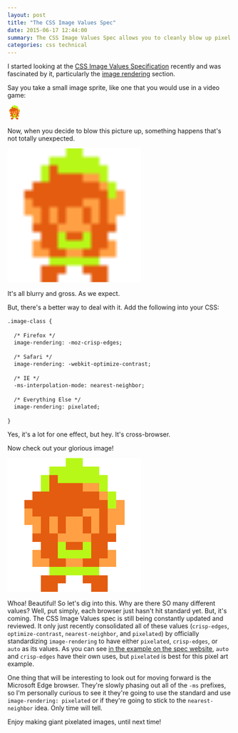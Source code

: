 ```yaml
---
layout: post
title: "The CSS Image Values Spec"
date: 2015-06-17 12:44:00
summary: The CSS Image Values Spec allows you to cleanly blow up pixel art on the web.
categories: css technical
---
```


I started looking at the [CSS Image Values Specification](http://dev.w3.org/csswg/css-images-3/) recently and was fascinated by it, particularly the [image rendering](http://dev.w3.org/csswg/css-images-3/#the-image-rendering) section.

Say you take a small image sprite, like one that you would use in a video game:

<img src="/assets/linksprite.gif" style="width:32px;" />

Now, when you decide to blow this picture up, something happens that's not totally unexpected.

<img src="/assets/linksprite.gif" style="width:300px;" />

It's all blurry and gross.  As we expect.

But, there's a better way to deal with it.  Add the following into your CSS:

    .image-class {

      /* Firefox */
      image-rendering: -moz-crisp-edges;

      /* Safari */
      image-rendering: -webkit-optimize-contrast;

      /* IE */
      -ms-interpolation-mode: nearest-neighbor;

      /* Everything Else */
      image-rendering: pixelated;

    }


Yes, it's a lot for one effect, but hey.  It's cross-browser.

Now check out your glorious image!

<img src="/assets/linksprite.gif" style="width:300px; image-rendering: -moz-crisp-edges; image-rendering: -webkit-optimize-contrast; -ms-interpolation-mode: nearest-neightbor; image-rendering: pixelated;" />

Whoa!  Beautiful!  So let's dig into this.  Why are there SO many different values?  Well, put simply, each browser just hasn't hit standard yet.  But, it's coming.
The CSS Image Values spec is still being constantly updated and reviewed.  It only just recently consolidated all of these values (`crisp-edges`, `optimize-contrast`, `nearest-neighbor`, and `pixelated`) by officially standardizing `image-rendering` to have either `pixelated`, `crisp-edges`, or `auto` as its values.
As you can see [in the example on the spec website](http://dev.w3.org/csswg/css-images-3/#the-image-rendering), `auto` and `crisp-edges` have their own uses, but `pixelated` is best for this pixel art example.

One thing that will be interesting to look out for moving forward is the Microsoft Edge browser.  They're slowly phasing out all of the `-ms` prefixes, so I'm personally curious to see it they're going to use the standard and use `image-rendering: pixelated` or if they're going to stick to the `nearest-neighbor` idea.  Only time will tell.

Enjoy making giant pixelated images, until next time!
